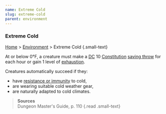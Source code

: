 ```yaml
---
name: Extreme Cold
slug: extreme-cold
parent: environment
---
```

### Extreme Cold
[Home](dm-operations-center) > [Environment](environment) > Extreme Cold {.small-text}

At or below 0°F, a creature must make a [DC](difficulty-class) 10 [Constitution](constitution) [saving throw](saving-throws) for each hour or gain 1 level of [exhaustion](exhaustion).

Creatures automatically succeed if they:
- have [resistance or immunity](resistance-and-vulnerability) to cold,
- are wearing suitable cold weather gear,
- are naturally adapted to cold climates.

> **Sources** <br/>
> Dungeon Master's Guide, p. 110
{.read .small-text}


